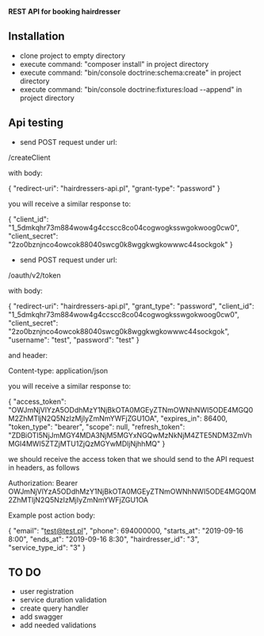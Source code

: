 **REST API for booking hairdresser**

Installation
------------

* clone project to empty directory
* execute command: "composer install" in project directory
* execute command: "bin/console doctrine:schema:create" in project directory
* execute command: "bin/console doctrine:fixtures:load --append" in project directory

Api testing
------------

* send POST request under url:

/createClient

with body:

{
   "redirect-uri": "hairdressers-api.pl",
   "grant-type": "password"
}

you will receive a similar response to:

{
    "client_id": "1_5dmkqhr73m884wow4g4ccscc8co04cogwogksswgokwoog0cw0",
    "client_secret": "2zo0bznjnco4owcok88040swcg0k8wggkwgkowwwc44sockgok"
}


* send POST request under url:

/oauth/v2/token

with body:

{
   "redirect-uri": "hairdressers-api.pl",
   "grant_type": "password",
   "client_id": "1_5dmkqhr73m884wow4g4ccscc8co04cogwogksswgokwoog0cw0",
   "client_secret": "2zo0bznjnco4owcok88040swcg0k8wggkwgkowwwc44sockgok",
   "username": "test",
   "password": "test"
}

and header:

Content-type: application/json

you will receive a similar response to:

{
  "access_token": "OWJmNjVlYzA5ODdhMzY1NjBkOTA0MGEyZTNmOWNhNWI5ODE4MGQ0M2ZhMTljN2Q5NzIzMjIyZmNmYWFjZGU1OA",
  "expires_in": 86400,
  "token_type": "bearer",
  "scope": null,
  "refresh_token": "ZDBiOTI5NjJmMGY4MDA3NjM5MGYxNGQwMzNkNjM4ZTE5NDM3ZmVhMGI4MWI5ZTZjMTU1ZjQzMGYwMDljNjhhMQ"
}

we should receive the access token that we should send to the API request in headers, as follows

Authorization: Bearer OWJmNjVlYzA5ODdhMzY1NjBkOTA0MGEyZTNmOWNhNWI5ODE4MGQ0M2ZhMTljN2Q5NzIzMjIyZmNmYWFjZGU1OA

Example post action body:

{
  "email": "test@test.pl",
  "phone": 694000000,
  "starts_at": "2019-09-16 8:00",
  "ends_at": "2019-09-16 8:30",
  "hairdresser_id": "3",
  "service_type_id": "3"
}

TO DO
------------

* user registration
* service duration validation
* create query handler
* add swagger
* add needed validations